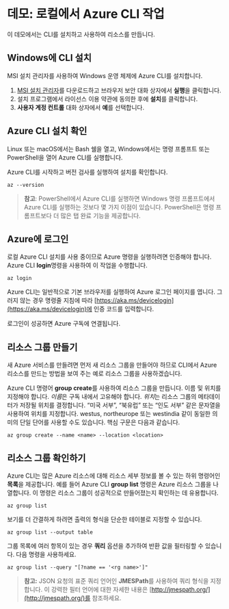 # <a name="demonstration-work-with-azure-cli-locally"></a>데모: 로컬에서 Azure CLI 작업

이 데모에서는 CLI를 설치하고 사용하여 리소스를 만듭니다.

## <a name="install-the-cli-on-windows"></a>Windows에 CLI 설치

MSI 설치 관리자를 사용하여 Windows 운영 체제에 Azure CLI를 설치합니다.

1. [MSI 설치 관리자](https://aka.ms/installazurecliwindows)를 다운로드하고 브라우저 보안 대화 상자에서 **실행**을 클릭합니다.
2. 설치 프로그램에서 라이선스 이용 약관에 동의한 후에 **설치**를 클릭합니다.
3. **사용자 계정 컨트롤** 대화 상자에서 **예**를 선택합니다.

## <a name="verify-azure-cli-installation"></a>Azure CLI 설치 확인

Linux 또는 macOS에서는 Bash 쉘을 열고, Windows에서는 명령 프롬프트 또는 PowerShell을 열어 Azure CLI를 실행합니다.

Azure CLI를 시작하고 버전 검사를 실행하여 설치를 확인합니다.

```azurecli
az --version
 ```

>**참고**: PowerShell에서 Azure CLI를 실행하면 Windows 명령 프롬프트에서 Azure CLI를 실행하는 것보다 몇 가지 이점이 있습니다. PowerShell은 명령 프롬프트보다 더 많은 탭 완료 기능을 제공합니다.

## <a name="login-to-azure"></a>Azure에 로그인

로컬 Azure CLI 설치를 사용 중이므로 Azure 명령을 실행하려면 인증해야 합니다. Azure CLI **login**명령을 사용하여 이 작업을 수행합니다.

```azurecli
az login
```

Azure CLI는 일반적으로 기본 브라우저를 실행하여 Azure 로그인 페이지를 엽니다. 그러지 않는 경우 명령줄 지침에 따라 [https://aka.ms/devicelogin](https://aka.ms/devicelogin)에 인증 코드를 입력합니다.

로그인이 성공하면 Azure 구독에 연결됩니다.

## <a name="create-a-resource-group"></a>리소스 그룹 만들기

새 Azure 서비스를 만들려면 먼저 새 리소스 그룹을 만들어야 하므로 CLI에서 Azure 리소스를 만드는 방법을 보여 주는 예로 리소스 그룹을 사용하겠습니다.

Azure CLI 명령어 **group create**를 사용하여 리소스 그룹을 만듭니다. 이름 및 위치를 지정해야 합니다. *이름*은 구독 내에서 고유해야 합니다. *위치*는 리소스 그룹의 메타데이터가 저장될 위치를 결정합니다. “미국 서부”, “북유럽” 또는 “인도 서부” 같은 문자열을 사용하여 위치를 지정합니다. westus, northeurope 또는 westindia 같이 동일한 의미의 단일 단어를 사용할 수도 있습니다. 핵심 구문은 다음과 같습니다.

```azurecli
az group create --name <name> --location <location>
```

## <a name="verify-the-resource-group"></a>리소스 그룹 확인하기

Azure CLI는 많은 Azure 리소스에 대해 리소스 세부 정보를 볼 수 있는 하위 명령어인 **목록**을 제공합니다. 예를 들어 Azure CLI **group list** 명령은 Azure 리소스 그룹을 나열합니다. 이 명령은 리소스 그룹이 성공적으로 만들어졌는지 확인하는 데 유용합니다.

```azurecli
az group list
```

보기를 더 간결하게 하려면 출력의 형식을 단순한 테이블로 지정할 수 있습니다.

```azurecli
az group list --output table
```

그룹 목록에 여러 항목이 있는 경우 **쿼리** 옵션을 추가하여 반환 값을 필터링할 수 있습니다. 다음 명령을 사용하세요.

```azurecli
az group list --query "[?name == '<rg name>']"
```

>**참고:** JSON 요청의 표준 쿼리 언어인 **JMESPath**를 사용하여 쿼리 형식을 지정합니다. 이 강력한 필터 언어에 대한 자세한 내용은 [http://jmespath.org/](http://jmespath.org/)를 참조하세요.